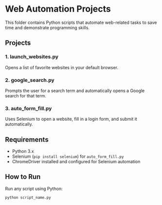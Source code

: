 # Web Automation Projects

This folder contains Python scripts that automate web-related tasks to save time and demonstrate programming skills.

## Projects

### 1. launch_websites.py
Opens a list of favorite websites in your default browser.

### 2. google_search.py
Prompts the user for a search term and automatically opens a Google search for that term.

### 3. auto_form_fill.py
Uses Selenium to open a website, fill in a login form, and submit it automatically.

## Requirements

- Python 3.x
- Selenium (`pip install selenium`) for `auto_form_fill.py`
- ChromeDriver installed and configured for Selenium automation

## How to Run

Run any script using Python:

```bash
python script_name.py

